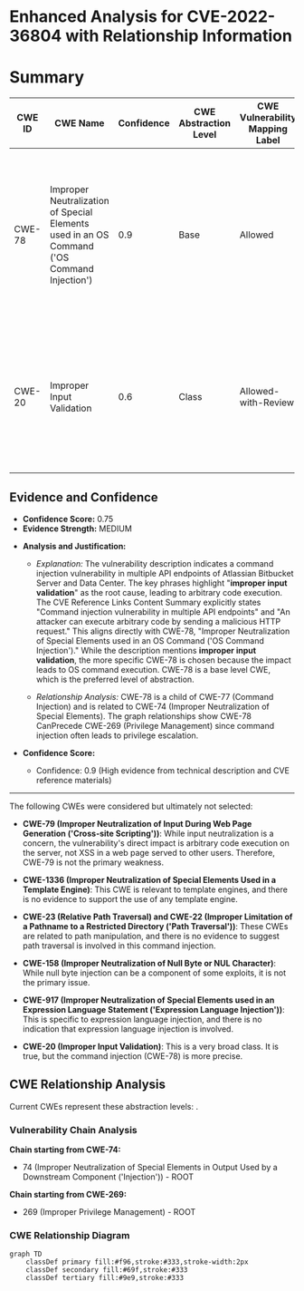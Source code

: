 # Enhanced Analysis for CVE-2022-36804 with Relationship Information

# Summary
| CWE ID | CWE Name | Confidence | CWE Abstraction Level | CWE Vulnerability Mapping Label | CWE-Vulnerability Mapping Notes |
|---|---|---|---|---|---|
| CWE-78 | Improper Neutralization of Special Elements used in an OS Command ('OS Command Injection') | 0.9 | Base | Allowed | Primary CWE: The vulnerability allows remote attackers to execute arbitrary code by sending a malicious HTTP request due to command injection. |
| CWE-20 | Improper Input Validation | 0.6 | Class | Allowed-with-Review | Secondary Candidate: The vulnerability stems from **improper input validation**, which is a general weakness, but applicable. |

## Evidence and Confidence

*   **Confidence Score:** 0.75
*   **Evidence Strength:** MEDIUM

- **Analysis and Justification:**  
  - *Explanation:* The vulnerability description indicates a command injection vulnerability in multiple API endpoints of Atlassian Bitbucket Server and Data Center. The key phrases highlight "**improper input validation**" as the root cause, leading to arbitrary code execution. The CVE Reference Links Content Summary explicitly states "Command injection vulnerability in multiple API endpoints" and "An attacker can execute arbitrary code by sending a malicious HTTP request." This aligns directly with CWE-78, "Improper Neutralization of Special Elements used in an OS Command ('OS Command Injection')." While the description mentions **improper input validation**, the more specific CWE-78 is chosen because the impact leads to OS command execution. CWE-78 is a base level CWE, which is the preferred level of abstraction.
  
  - *Relationship Analysis:* CWE-78 is a child of CWE-77 (Command Injection) and is related to CWE-74 (Improper Neutralization of Special Elements). The graph relationships show CWE-78 CanPrecede CWE-269 (Privilege Management) since command injection often leads to privilege escalation.

- **Confidence Score:**  
  - Confidence: 0.9 (High evidence from technical description and CVE reference materials)

---

The following CWEs were considered but ultimately not selected:

*   **CWE-79 (Improper Neutralization of Input During Web Page Generation ('Cross-site Scripting'))**: While input neutralization is a concern, the vulnerability's direct impact is arbitrary code execution on the server, not XSS in a web page served to other users. Therefore, CWE-79 is not the primary weakness.

*   **CWE-1336 (Improper Neutralization of Special Elements Used in a Template Engine)**: This CWE is relevant to template engines, and there is no evidence to support the use of any template engine.

*   **CWE-23 (Relative Path Traversal) and CWE-22 (Improper Limitation of a Pathname to a Restricted Directory ('Path Traversal'))**: These CWEs are related to path manipulation, and there is no evidence to suggest path traversal is involved in this command injection.

*   **CWE-158 (Improper Neutralization of Null Byte or NUL Character)**: While null byte injection can be a component of some exploits, it is not the primary issue.

*   **CWE-917 (Improper Neutralization of Special Elements used in an Expression Language Statement ('Expression Language Injection'))**: This is specific to expression language injection, and there is no indication that expression language injection is involved.

*   **CWE-20 (Improper Input Validation)**: This is a very broad class. It is true, but the command injection (CWE-78) is more precise.


## CWE Relationship Analysis

Current CWEs represent these abstraction levels: .


### Vulnerability Chain Analysis

**Chain starting from CWE-74:**
- 74 (Improper Neutralization of Special Elements in Output Used by a Downstream Component ('Injection')) - ROOT


**Chain starting from CWE-269:**
- 269 (Improper Privilege Management) - ROOT



### CWE Relationship Diagram

```mermaid
graph TD
    classDef primary fill:#f96,stroke:#333,stroke-width:2px
    classDef secondary fill:#69f,stroke:#333
    classDef tertiary fill:#9e9,stroke:#333
```
